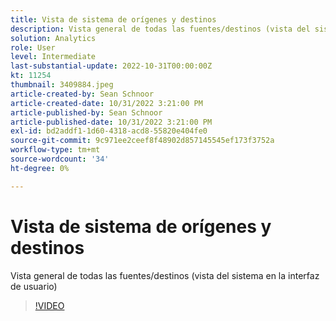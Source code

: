 ```yaml
---
title: Vista de sistema de orígenes y destinos
description: Vista general de todas las fuentes/destinos (vista del sistema en la interfaz de usuario)
solution: Analytics
role: User
level: Intermediate
last-substantial-update: 2022-10-31T00:00:00Z
kt: 11254
thumbnail: 3409884.jpeg
article-created-by: Sean Schnoor
article-created-date: 10/31/2022 3:21:00 PM
article-published-by: Sean Schnoor
article-published-date: 10/31/2022 3:21:00 PM
exl-id: bd2addf1-1d60-4318-acd8-55820e404fe0
source-git-commit: 9c971ee2ceef8f48902d857145545ef173f3752a
workflow-type: tm+mt
source-wordcount: '34'
ht-degree: 0%

---
```


# Vista de sistema de orígenes y destinos

Vista general de todas las fuentes/destinos (vista del sistema en la interfaz de usuario)

>[!VIDEO](https://video.tv.adobe.com/v/3409884/?quality=12&learn=on)
